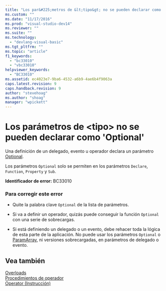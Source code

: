 ```yaml
---
title: "Los par&#225;metros de &lt;tipo&gt; no se pueden declarar como &#39;Optional&#39; | Microsoft Docs"
ms.custom: ""
ms.date: "11/17/2016"
ms.prod: "visual-studio-dev14"
ms.reviewer: ""
ms.suite: ""
ms.technology: 
  - "devlang-visual-basic"
ms.tgt_pltfrm: ""
ms.topic: "article"
f1_keywords: 
  - "bc33010"
  - "vbc33010"
helpviewer_keywords: 
  - "BC33010"
ms.assetid: ec4023e7-9ba6-4532-a6b9-4ae6b4f9063a
caps.latest.revision: 9
caps.handback.revision: 9
author: "stevehoag"
ms.author: "shoag"
manager: "wpickett"
---
```

# Los par&#225;metros de &lt;tipo&gt; no se pueden declarar como &#39;Optional&#39;
Una definición de un delegado, evento u operador declara un parámetro [Optional](/dotnet/visual-basic/language-reference/modifiers/optional).  
  
 Los parámetros `Optional` solo se permiten en los parámetros `Declare`, `Function`, `Property` y `Sub`.  
  
 **Identificador de error:** BC33010  
  
### Para corregir este error  
  
-   Quite la palabra clave `Optional` de la lista de parámetros.  
  
-   Si va a definir un operador, quizás puede conseguir la función `Optional` con una serie de sobrecargas.  
  
-   Si está definiendo un delegado o un evento, debe rehacer toda la lógica de esta parte de la aplicación. No puede usar los parámetros `Optional` o [ParamArray](/dotnet/visual-basic/language-reference/modifiers/paramarray), ni versiones sobrecargadas, en parámetros de delegado o evento.  
  
## Vea también  
 [Overloads](/dotnet/visual-basic/language-reference/modifiers/overloads)   
 [Procedimientos de operador](/dotnet/visual-basic/programming-guide/language-features/procedures/operator-procedures)   
 [Operator \(Instrucción\)](/dotnet/visual-basic/language-reference/statements/operator-statement)